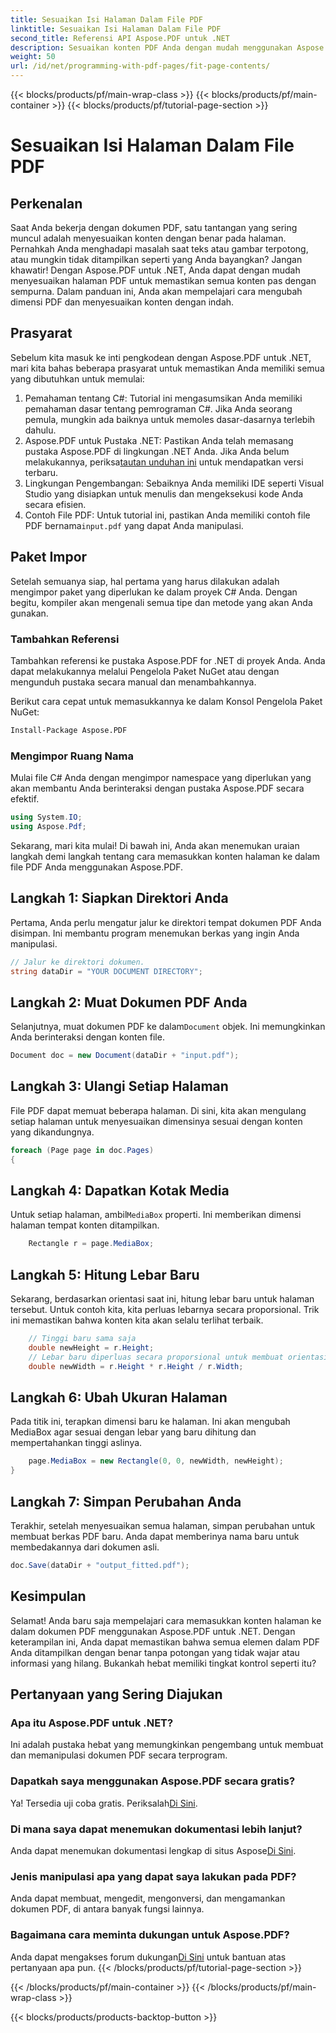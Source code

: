```yaml
---
title: Sesuaikan Isi Halaman Dalam File PDF
linktitle: Sesuaikan Isi Halaman Dalam File PDF
second_title: Referensi API Aspose.PDF untuk .NET
description: Sesuaikan konten PDF Anda dengan mudah menggunakan Aspose.PDF untuk .NET. Panduan ini menyediakan pendekatan terperinci, langkah demi langkah untuk mencapai tata letak halaman yang optimal.
weight: 50
url: /id/net/programming-with-pdf-pages/fit-page-contents/
---
```


{{< blocks/products/pf/main-wrap-class >}}
{{< blocks/products/pf/main-container >}}
{{< blocks/products/pf/tutorial-page-section >}}

# Sesuaikan Isi Halaman Dalam File PDF

## Perkenalan

Saat Anda bekerja dengan dokumen PDF, satu tantangan yang sering muncul adalah menyesuaikan konten dengan benar pada halaman. Pernahkah Anda menghadapi masalah saat teks atau gambar terpotong, atau mungkin tidak ditampilkan seperti yang Anda bayangkan? Jangan khawatir! Dengan Aspose.PDF untuk .NET, Anda dapat dengan mudah menyesuaikan halaman PDF untuk memastikan semua konten pas dengan sempurna. Dalam panduan ini, Anda akan mempelajari cara mengubah dimensi PDF dan menyesuaikan konten dengan indah.

## Prasyarat

Sebelum kita masuk ke inti pengkodean dengan Aspose.PDF untuk .NET, mari kita bahas beberapa prasyarat untuk memastikan Anda memiliki semua yang dibutuhkan untuk memulai:

1. Pemahaman tentang C#: Tutorial ini mengasumsikan Anda memiliki pemahaman dasar tentang pemrograman C#. Jika Anda seorang pemula, mungkin ada baiknya untuk memoles dasar-dasarnya terlebih dahulu.
2.  Aspose.PDF untuk Pustaka .NET: Pastikan Anda telah memasang pustaka Aspose.PDF di lingkungan .NET Anda. Jika Anda belum melakukannya, periksa[tautan unduhan ini](https://releases.aspose.com/pdf/net/) untuk mendapatkan versi terbaru.
3. Lingkungan Pengembangan: Sebaiknya Anda memiliki IDE seperti Visual Studio yang disiapkan untuk menulis dan mengeksekusi kode Anda secara efisien.
4.  Contoh File PDF: Untuk tutorial ini, pastikan Anda memiliki contoh file PDF bernama`input.pdf` yang dapat Anda manipulasi.

## Paket Impor

Setelah semuanya siap, hal pertama yang harus dilakukan adalah mengimpor paket yang diperlukan ke dalam proyek C# Anda. Dengan begitu, kompiler akan mengenali semua tipe dan metode yang akan Anda gunakan.

### Tambahkan Referensi

Tambahkan referensi ke pustaka Aspose.PDF for .NET di proyek Anda. Anda dapat melakukannya melalui Pengelola Paket NuGet atau dengan mengunduh pustaka secara manual dan menambahkannya.

Berikut cara cepat untuk memasukkannya ke dalam Konsol Pengelola Paket NuGet:

```bash
Install-Package Aspose.PDF
```

### Mengimpor Ruang Nama

Mulai file C# Anda dengan mengimpor namespace yang diperlukan yang akan membantu Anda berinteraksi dengan pustaka Aspose.PDF secara efektif.

```csharp
using System.IO;
using Aspose.Pdf;
```

Sekarang, mari kita mulai! Di bawah ini, Anda akan menemukan uraian langkah demi langkah tentang cara memasukkan konten halaman ke dalam file PDF Anda menggunakan Aspose.PDF.

## Langkah 1: Siapkan Direktori Anda

Pertama, Anda perlu mengatur jalur ke direktori tempat dokumen PDF Anda disimpan. Ini membantu program menemukan berkas yang ingin Anda manipulasi.

```csharp
// Jalur ke direktori dokumen.
string dataDir = "YOUR DOCUMENT DIRECTORY";
```

## Langkah 2: Muat Dokumen PDF Anda

 Selanjutnya, muat dokumen PDF ke dalam`Document` objek. Ini memungkinkan Anda berinteraksi dengan konten file.

```csharp
Document doc = new Document(dataDir + "input.pdf");
```

## Langkah 3: Ulangi Setiap Halaman

File PDF dapat memuat beberapa halaman. Di sini, kita akan mengulang setiap halaman untuk menyesuaikan dimensinya sesuai dengan konten yang dikandungnya.

```csharp
foreach (Page page in doc.Pages)
{
```

## Langkah 4: Dapatkan Kotak Media

 Untuk setiap halaman, ambil`MediaBox` properti. Ini memberikan dimensi halaman tempat konten ditampilkan.

```csharp
    Rectangle r = page.MediaBox;
```

## Langkah 5: Hitung Lebar Baru

Sekarang, berdasarkan orientasi saat ini, hitung lebar baru untuk halaman tersebut. Untuk contoh kita, kita perluas lebarnya secara proporsional. Trik ini memastikan bahwa konten kita akan selalu terlihat terbaik.

```csharp
    // Tinggi baru sama saja
    double newHeight = r.Height;
    // Lebar baru diperluas secara proporsional untuk membuat orientasi lanskap
    double newWidth = r.Height * r.Height / r.Width;
```

## Langkah 6: Ubah Ukuran Halaman

Pada titik ini, terapkan dimensi baru ke halaman. Ini akan mengubah MediaBox agar sesuai dengan lebar yang baru dihitung dan mempertahankan tinggi aslinya.

```csharp
    page.MediaBox = new Rectangle(0, 0, newWidth, newHeight);
}
```

## Langkah 7: Simpan Perubahan Anda

Terakhir, setelah menyesuaikan semua halaman, simpan perubahan untuk membuat berkas PDF baru. Anda dapat memberinya nama baru untuk membedakannya dari dokumen asli.

```csharp
doc.Save(dataDir + "output_fitted.pdf");
```

## Kesimpulan

Selamat! Anda baru saja mempelajari cara memasukkan konten halaman ke dalam dokumen PDF menggunakan Aspose.PDF untuk .NET. Dengan keterampilan ini, Anda dapat memastikan bahwa semua elemen dalam PDF Anda ditampilkan dengan benar tanpa potongan yang tidak wajar atau informasi yang hilang. Bukankah hebat memiliki tingkat kontrol seperti itu?

## Pertanyaan yang Sering Diajukan

### Apa itu Aspose.PDF untuk .NET?
Ini adalah pustaka hebat yang memungkinkan pengembang untuk membuat dan memanipulasi dokumen PDF secara terprogram.

### Dapatkah saya menggunakan Aspose.PDF secara gratis?
 Ya! Tersedia uji coba gratis. Periksalah[Di Sini](https://releases.aspose.com/).

### Di mana saya dapat menemukan dokumentasi lebih lanjut?
 Anda dapat menemukan dokumentasi lengkap di situs Aspose[Di Sini](https://reference.aspose.com/pdf/net/).

### Jenis manipulasi apa yang dapat saya lakukan pada PDF?
Anda dapat membuat, mengedit, mengonversi, dan mengamankan dokumen PDF, di antara banyak fungsi lainnya.

### Bagaimana cara meminta dukungan untuk Aspose.PDF?
 Anda dapat mengakses forum dukungan[Di Sini](https://forum.aspose.com/c/pdf/10) untuk bantuan atas pertanyaan apa pun.
{{< /blocks/products/pf/tutorial-page-section >}}

{{< /blocks/products/pf/main-container >}}
{{< /blocks/products/pf/main-wrap-class >}}

{{< blocks/products/products-backtop-button >}}
